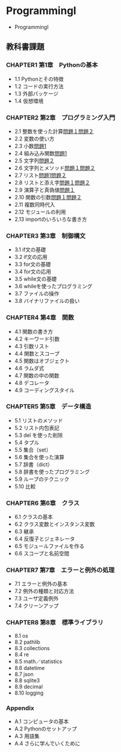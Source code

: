# ProgrammingI
- ProgrammingI
## 教科書課題
### CHAPTER1 第1章　Pythonの基本
- 1.1 Pythonとその特徴
- 1.2 コードの実行方法
- 1.3 外部パッケージ
- 1.4 仮想環境
### CHAPTER2 第2章　プログラミング入門
- 2.1 整数を使った計算[問題１](./CHAPTER02/Q2_1_1.py)[問題２](./CHAPTER02/Q2_1_2.py)
- 2.2 変数の使い方
- 2.3 小数[問題1](./CHAPTER02/Q2_3_1.py)
- 2.4 組み込み関数[問題1](./CHAPTER02/Q2_4_1.py)
- 2.5 文字列[問題２](./CHAPTER02/Q2_5_2.py)
- 2.6 文字列とメソッド[問題１](./CHAPTER02/Q2_6_1.py)[問題２](./CHAPTER02/Q2_6_2.py)
- 2.7 リスト[問題1](./CHAPTER02/Q2_7_1.py)[問題２](./CHAPTER02/Q2_7_2.py)
- 2.8 リストと添え字[問題１](./CHAPTER02/Q2_8_1.py)[問題２](./CHAPTER02/Q2_8_2.py)
- 2.9 演算子と真偽値[問題１](./CHAPTER02/Q2_9_1.py)
- 2.10 関数の引数[問題１](./CHAPTER02/Q2_10_1.py)[問題２](./CHAPTER02/Q2_10_2.py)
- 2.11 複数同時代入
- 2.12 モジュールの利用
- 2.13 importのいろいろな書き方
### CHAPTER3 第3章　制御構文
- 3.1 if文の基礎
- 3.2 if文の応用
- 3.3 for文の基礎
- 3.4 for文の応用
- 3.5 while文の基礎
- 3.6 whileを使ったプログラミング
- 3.7 ファイルの操作
- 3.8 バイナリファイルの扱い
### CHAPTER4 第4章　関数
- 4.1 関数の書き方
- 4.2 キーワード引数
- 4.3 引数リスト
- 4.4 関数とスコープ
- 4.5 関数はオブジェクト
- 4.6 ラムダ式
- 4.7 関数の中の関数
- 4.8 デコレータ
- 4.9 コーディングスタイル
### CHAPTER5 第5章　データ構造
- 5.1 リストのメソッド
- 5.2 リスト内包表記
- 5.3 del を使った削除
- 5.4 タプル
- 5.5 集合（set）
- 5.6 集合を使った演算
- 5.7 辞書（dict）
- 5.8 辞書を使ったプログラミング
- 5.9 ループのテクニック
- 5.10 比較
### CHAPTER6 第6章　クラス
- 6.1 クラスの基本
- 6.2 クラス変数とインスタンス変数
- 6.3 継承
- 6.4 反復子とジェネレータ
- 6.5 モジュールファイルを作る
- 6.6 スコープと名前空間
### CHAPTER7 第7章　エラーと例外の処理
- 7.1 エラーと例外の基本
- 7.2 例外の種類と対応方法
- 7.3 ユーザ定義例外
- 7.4 クリーンアップ
### CHAPTER8 第8章　標準ライブラリ
- 8.1 os
- 8.2 pathlib
- 8.3 collections
- 8.4 re
- 8.5 math／statistics
- 8.6 datetime
- 8.7 json
- 8.8 sqlite3
- 8.9 decimal
- 8.10 logging
### Appendix
- A.1 コンピュータの基本
- A.2 Pythonのセットアップ
- A.3 用語集
- A.4 さらに学んでいくために

